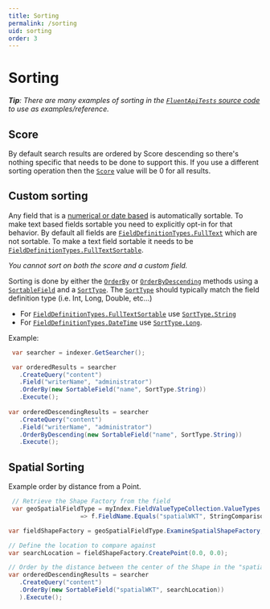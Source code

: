 ```yaml
---
title: Sorting
permalink: /sorting
uid: sorting
order: 3
---
```


Sorting
===

_**Tip**: There are many examples of sorting in the [`FluentApiTests` source code](https://github.com/Shazwazza/Examine/blob/master/src/Examine.Test/Search/FluentApiTests.cs) to use as examples/reference._

## Score

By default search results are ordered by Score descending so there's nothing specific that needs to be done to support this. If you use a different sorting operation then the [`Score`](xref:Examine.ISearchResult#Examine_ISearchResult_Score) value will be 0 for all results.

## Custom sorting

Any field that is a [numerical or date based](https://shazwazza.github.io/Examine/configuration.html#default-value-types) is automatically sortable. To make text based fields sortable you need to explicitly opt-in for that behavior. By default all fields are [`FieldDefinitionTypes.FullText`](https://shazwazza.github.io/Examine/configuration.html#default-value-types) which are not sortable. To make a text field sortable it needs to be [`FieldDefinitionTypes.FullTextSortable`](xref:Examine.FieldDefinitionTypes#Examine_FieldDefinitionTypes_FullTextSortable).

_You cannot sort on both the score and a custom field._

Sorting is done by either the [`OrderBy`](xref:Examine.Search.IOrdering#Examine_Search_IOrdering_OrderBy_Examine_Search_SortableField___) or [`OrderByDescending`](xref:Examine.Search.IOrdering#Examine_Search_IOrdering_OrderByDescending_Examine_Search_SortableField___) methods using a [`SortableField`](xref:Examine.Search.SortableField) and a [`SortType`](xref:Examine.Search.SortType). The [`SortType`](xref:Examine.Search.SortType) should typically match the field definition type (i.e. Int, Long, Double, etc...)

* For [`FieldDefinitionTypes.FullTextSortable`](xref:Examine.FieldDefinitionTypes#Examine_FieldDefinitionTypes_FullTextSortable) use [`SortType.String`](xref:Examine.Search.SortType)
* For [`FieldDefinitionTypes.DateTime`](xref:Examine.FieldDefinitionTypes#Examine_FieldDefinitionTypes_DateTime) use [`SortType.Long`](xref:Examine.Search.SortType).

Example:

```cs
 var searcher = indexer.GetSearcher();

 var orderedResults = searcher
   .CreateQuery("content")
   .Field("writerName", "administrator")
   .OrderBy(new SortableField("name", SortType.String))
   .Execute();
   
var orderedDescendingResults = searcher
   .CreateQuery("content")
   .Field("writerName", "administrator")
   .OrderByDescending(new SortableField("name", SortType.String))
   .Execute();
```

## Spatial Sorting

Example order by distance from a Point.

```cs
 // Retrieve the Shape Factory from the field
 var geoSpatialFieldType = myIndex.FieldValueTypeCollection.ValueTypes.First(f
                    => f.FieldName.Equals("spatialWKT", StringComparison.InvariantCultureIgnoreCase)) as ISpatialIndexFieldValueTypeBase;

var fieldShapeFactory = geoSpatialFieldType.ExamineSpatialShapeFactory;

// Define the location to compare against
var searchLocation = fieldShapeFactory.CreatePoint(0.0, 0.0);

// Order by the distance between the center of the Shape in the "spatialWKT" vs the search location, Ascending.
var orderedDescendingResults = searcher
   .CreateQuery("content")
   .OrderBy(new SortableField("spatialWKT", searchLocation))
   ).Execute();
```
